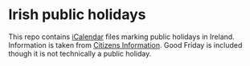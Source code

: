 # Irish public holidays

This repo contains [iCalendar](https://en.wikipedia.org/wiki/ICalendar) files marking public holidays in Ireland. Information is taken from [Citizens Information](https://www.citizensinformation.ie/en/employment/employment-rights-and-conditions/leave-and-holidays/public-holidays/). Good Friday is included though it is not technically a public holiday.

